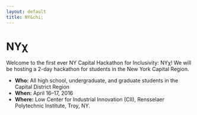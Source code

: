 ```yaml
---
layout: default
title: NY&chi;
---
```


# NY&chi;

Welcome to the first ever NY Capital Hackathon for Inclusivity: NY&chi;!
We will be hosting a 2-day hackathon for students in the New York Capital Region.

- **Who:** All high school, undergraduate, and graduate students in the Capital District Region
- **When:** April 16&ndash;17, 2016
- **Where:** Low Center for Industrial Innovation (CII), Rensselaer Polytechnic Institute, Troy, NY.
